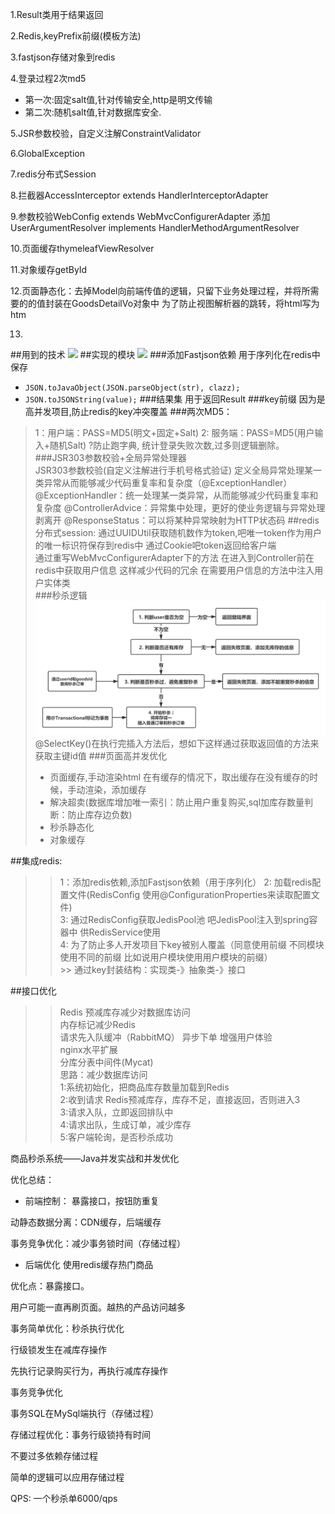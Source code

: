 1.Result类用于结果返回

2.Redis,keyPrefix前缀(模板方法)

3.fastjson存储对象到redis

4.登录过程2次md5
- 第一次:固定salt值,针对传输安全,http是明文传输
- 第二次:随机salt值,针对数据库安全.

5.JSR参数校验，自定义注解ConstraintValidator

6.GlobalException 

7.redis分布式Session

8.拦截器AccessInterceptor extends HandlerInterceptorAdapter

9.参数校验WebConfig extends WebMvcConfigurerAdapter
添加UserArgumentResolver implements HandlerMethodArgumentResolver

10.页面缓存thymeleafViewResolver

11.对象缓存getById

12.页面静态化：去掉Model向前端传值的逻辑，只留下业务处理过程，并将所需要的的值封装在GoodsDetailVo对象中
为了防止视图解析器的跳转，将html写为htm

13.



##用到的技术
![](https://github.com/dcg123/miaosha/blob/master/src/main/resources/static/img/technical.png)
##实现的模块
![](https://github.com/dcg123/miaosha/blob/master/src/main/resources/static/img/function.png)
###添加Fastjson依赖
用于序列化在redis中保存
- ```JSON.toJavaObject(JSON.parseObject(str), clazz);```
- ```JSON.toJSONString(value);```
###结果集
用于返回Result
###key前缀
因为是高并发项目,防止redis的key冲突覆盖
###两次MD5：
>1：用户端：PASS=MD5(明文+固定+Salt)
>2: 服务端：PASS=MD5(用户输入+随机Salt)
>?防止跑字典, 统计登录失败次数,过多则逻辑删除。
###JSR303参数校验+全局异常处理器<br> 
>JSR303参数校验(自定义注解进行手机号格式验证) 
>定义全局异常处理某一类异常从而能够减少代码重复率和复杂度（@ExceptionHandler）
>@ExceptionHandler：统一处理某一类异常，从而能够减少代码重复率和复杂度 
>@ControllerAdvice：异常集中处理，更好的使业务逻辑与异常处理剥离开
>@ResponseStatus：可以将某种异常映射为HTTP状态码 
##redis分布式session:
 >通过UUIDUtil获取随机数作为token,吧唯一token作为用户的唯一标识符保存到redis中 通过Cookie吧token返回给客户端<br> 
 >通过重写WebMvcConfigurerAdapter下的方法 在进入到Controller前在redis中获取用户信息 这样减少代码的冗余 在需要用户信息的方法中注入用户实体类<br> 
###秒杀逻辑
![](img1.png)
@SelectKey()在执行完插入方法后，想如下这样通过获取返回值的方法来获取主键id值
###页面高并发优化
>- 页面缓存,手动渲染html
>  在有缓存的情况下，取出缓存在没有缓存的时候，手动渲染，添加缓存
>- 解决超卖(数据库增加唯一索引：防止用户重复购买,sql加库存数量判断：防止库存边负数)
>- 秒杀静态化
>- 对象缓存


##集成redis:
  >>1：添加redis依赖,添加Fastjson依赖（用于序列化）
  >>2: 加载redis配置文件(RedisConfig 使用@ConfigurationProperties来读取配置文件)<br> 
  >>3: 通过RedisConfig获取JedisPool池 吧JedisPool注入到spring容器中 供RedisService使用<br> 
  >>4: 为了防止多人开发项目下key被别人覆盖（同意使用前缀 不同模块使用不同的前缀 比如说用户模块使用用户模块的前缀）<br>
    >> 通过key封装结构：实现类-》抽象类-》接口

  


##接口优化<br>
  >>Redis 预减库存减少对数据库访问<br>
  >>内存标记减少Redis<br>
  >>请求先入队缓冲（RabbitMQ） 异步下单 增强用户体验<br>
  >>nginx水平扩展<br>
  >>分库分表中间件(Mycat)<br>
  >>思路：减少数据库访问<br>
  >>1:系统初始化，把商品库存数量加载到Redis<br>
  >>2:收到请求 Redis预减库存，库存不足，直接返回，否则进入3<br>
  >>3:请求入队，立即返回排队中<br>
  >>4:请求出队，生成订单，减少库存<br>
  >>5:客户端轮询，是否秒杀成功<br>


  商品秒杀系统——Java并发实战和并发优化

  优化总结：
  - 前端控制：
  暴露接口，按钮防重复
  
  动静态数据分离：CDN缓存，后端缓存
  
  事务竞争优化：减少事务锁时间（存储过程）
  
  - 后端优化
  使用redis缓存热门商品
  
  优化点：暴露接口。
  
  用户可能一直再刷页面。越热的产品访问越多
  
  事务简单优化：秒杀执行优化
  
  行级锁发生在减库存操作
  
  先执行记录购买行为，再执行减库存操作
  
  事务竞争优化
  
  事务SQL在MySql端执行（存储过程）
  
  存储过程优化：事务行级锁持有时间
  
  不要过多依赖存储过程
  
  简单的逻辑可以应用存储过程
  
  QPS: 一个秒杀单6000/qps
  
  
